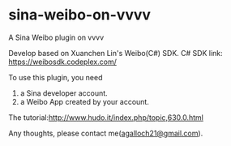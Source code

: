 sina-weibo-on-vvvv
==================

A Sina Weibo plugin on vvvv

Develop based on Xuanchen Lin's Weibo(C#) SDK. C# SDK link: https://weibosdk.codeplex.com/

To use this plugin, you need
1. a Sina developer account.
2. a Weibo App created by your account.

The tutorial:http://www.hudo.it/index.php/topic,630.0.html

Any thoughts, please contact me(agalloch21@gmail.com).
